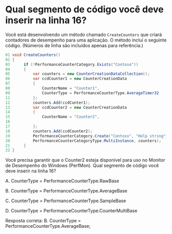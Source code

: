 ﻿Qual segmento de código você deve inserir na linha 16?
================================================

Você está desenvolvendo um método chamado `CreateCounters` que criará contadores de desempenho
para uma aplicação. O método inclui o seguinte código. (Números de linha são incluídos apenas para
referência.)

```csharp
01 void CreateCounters()
02 {
03      if (!PerformanceCounterCategory.Exists("Contoso"))
04      {
05          var counters = new CounterCreationDataCollection();
06          var ccdCounter1 = new CounterCreationData
07          {
08              CounterName = "Counter1",
09              CounterType = PerformanceCounterType.AverageTimer32
11          };
12          counters.Add(ccdCunter1);
13          var ccdCounter2 = new CounterCreationData
14          {
15              CounterName = "Counter2",
16
17          };
18          counters.Add(ccdCounter2);
19          PerformanceCounterCategory.Create("Contoso", "Help string",
20          PerformanceCounterCategoryType.MultiInstance, counters);
21      }
22 }
```

Você precisa garantir que o Counter2 esteja disponível para uso no Monitor de Desempenho do Windows
(PerfMon).
Qual segmento de código você deve inserir na linha 16?

A.
CounterType = PerformanceCounterType.RawBase

B.
CounterType = PerformanceCounterType.AverageBase

C.
CounterType = PerformanceCounterType.SampleBase

D.
CounterType = PerformanceCounterType.CounterMultiBase



Resposta correta:
B. CounterType = PerformanceCounterType.AverageBase;
